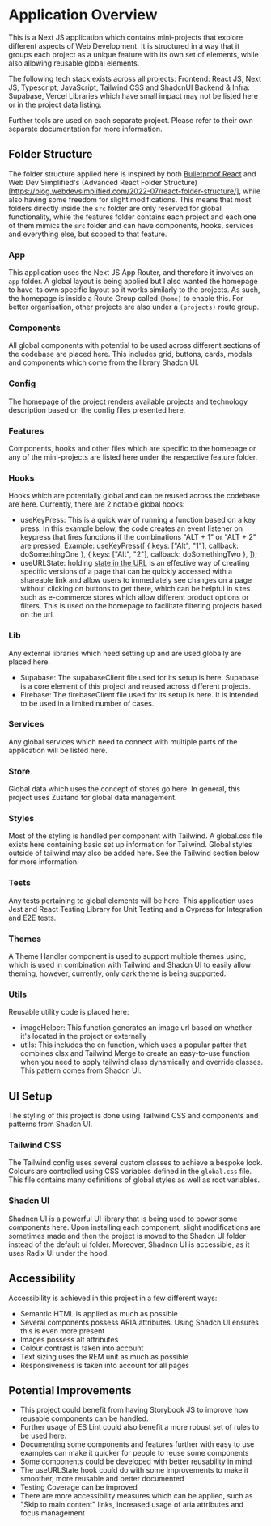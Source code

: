 # Application Overview

This is a Next JS application which contains mini-projects that explore different aspects of Web Development. It is structured in a way that it groups each project as a unique feature with its own set of elements, while also allowing reusable global elements.

The following tech stack exists across all projects:
Frontend: React JS, Next JS, Typescript, JavaScript, Tailwind CSS and ShadcnUI
Backend & Infra: Supabase, Vercel
Libraries which have small impact may not be listed here or in the project data listing.

Further tools are used on each separate project. Please refer to their own separate documentation for more information.

## Folder Structure

The folder structure applied here is inspired by both [Bulletproof React](https://github.com/alan2207/bulletproof-react/tree/master) and Web Dev Simplified's (Advanced React Folder Structure)[https://blog.webdevsimplified.com/2022-07/react-folder-structure/], while also having some freedom for slight modifications. This means that most folders directly inside the `src` folder are only reserved for global functionality, while the features folder contains each project and each one of them mimics the `src` folder and can have components, hooks, services and everything else, but scoped to that feature.

### App

This application uses the Next JS App Router, and therefore it involves an `app` folder. A global layout is being applied but I also wanted the homepage to have its own specific layout so it works similarly to the projects. As such, the homepage is inside a Route Group called `(home)` to enable this. For better organisation, other projects are also under a `(projects)` route group.

### Components

All global components with potential to be used across different sections of the codebase are placed here. This includes grid, buttons, cards, modals and components which come from the library Shadcn UI.

### Config

The homepage of the project renders available projects and technology description based on the config files presented here.

### Features

Components, hooks and other files which are specific to the homepage or any of the mini-projects are listed here under the respective feature folder.

### Hooks

Hooks which are potentially global and can be reused across the codebase are here.
Currently, there are 2 notable global hooks:

- useKeyPress: This is a quick way of running a function based on a key press. In this example below, the code creates an event listener on keypress that fires functions if the combinations "ALT + 1" or "ALT + 2" are pressed.
  Example:
  useKeyPress([
  { keys: ["Alt", "1"], callback: doSomethingOne },
  { keys: ["Alt", "2"], callback: doSomethingTwo },
  ]);
- useURLState: holding [state in the URL](https://www.youtube.com/watch?v=ukpgxEemXsk) is an effective way of creating specific versions of a page that can be quickly accessed with a shareable link and allow users to immediately see changes on a page without clicking on buttons to get there, which can be helpful in sites such as e-commerce stores which allow different product options or filters. This is used on the homepage to facilitate filtering projects based on the url.

### Lib

Any external libraries which need setting up and are used globally are placed here.

- Supabase: The supabaseClient file used for its setup is here. Supabase is a core element of this project and reused across different projects.
- Firebase: The firebaseClient file used for its setup is here. It is intended to be used in a limited number of cases.

### Services

Any global services which need to connect with multiple parts of the application will be listed here.

### Store

Global data which uses the concept of stores go here. In general, this project uses Zustand for global data management.

### Styles

Most of the styling is handled per component with Tailwind. A global.css file exists here containing basic set up information for Tailwind. Global styles outside of tailwind may also be added here.
See the Tailwind section below for more information.

### Tests

Any tests pertaining to global elements will be here. This application uses Jest and React Testing Library for Unit Testing and a Cypress for Integration and E2E tests.

### Themes

A Theme Handler component is used to support multiple themes using, which is used in combination with Tailwind and Shadcn UI to easily allow theming, however, currently, only dark theme is being supported.

### Utils

Reusable utility code is placed here:

- imageHelper: This function generates an image url based on whether it's located in the project or externally
- utils: This includes the cn function, which uses a popular patter that combines clsx and Tailwind Merge to create an easy-to-use function when you need to apply tailwind class dynamically and override classes. This pattern comes from Shadcn UI.

## UI Setup

The styling of this project is done using Tailwind CSS and components and patterns from Shadcn UI.

### Tailwind CSS

The Tailwind config uses several custom classes to achieve a bespoke look. Colours are controlled using CSS variables defined in the `global.css` file. This file contains many definitions of global styles as well as root variables.

### Shadcn UI

Shadncn UI is a powerful UI library that is being used to power some components here. Upon installing each component, slight modifications are sometimes made and then the project is moved to the Shadcn UI folder instead of the default ui folder.
Moreover, Shadncn UI is accessible, as it uses Radix UI under the hood.

## Accessibility

Accessibility is achieved in this project in a few different ways:

- Semantic HTML is applied as much as possible
- Several components possess ARIA attributes. Using Shadcn UI ensures this is even more present
- Images possess alt attributes
- Colour contrast is taken into account
- Text sizing uses the REM unit as much as possible
- Responsiveness is taken into account for all pages

## Potential Improvements

- This project could benefit from having Storybook JS to improve how reusable components can be handled.
- Further usage of ES Lint could also benefit a more robust set of rules to be used here.
- Documenting some components and features further with easy to use examples can make it quicker for people to reuse some components
- Some components could be developed with better reusability in mind
- The useURLState hook could do with some improvements to make it smoother, more reusable and better documented
- Testing Coverage can be improved
- There are more accessibility measures which can be applied, such as "Skip to main content" links, increased usage of aria attributes and focus management

